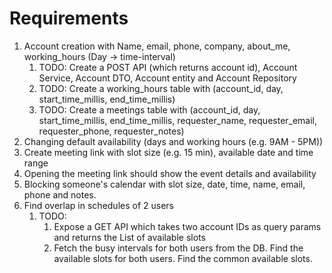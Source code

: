 # Requirements

1. Account creation with Name, email, phone, company, about_me, working_hours (Day -> time-interval)
   1. TODO: Create a POST API (which returns account id), Account Service, Account DTO, Account entity and Account Repository
   2. TODO: Create a working_hours table with (account_id, day, start_time_millis, end_time_millis)
   3. TODO: Create a meetings table with (account_id, day, start_time_millis, end_time_millis, requester_name, requester_email, requester_phone, requester_notes)
2. Changing default availability (days and working hours (e.g. 9AM - 5PM))
3. Create meeting link with slot size (e.g. 15 min), available date and time range
4. Opening the meeting link should show the event details and availability
5. Blocking someone's calendar with slot size, date, time, name, email, phone and notes.
6. Find overlap in schedules of 2 users
   1. TODO:
      1. Expose a GET API which takes two account IDs as query params and returns the List<Pair> of available slots
      2. Fetch the busy intervals for both users from the DB. Find the available slots for both users. Find the common available slots.